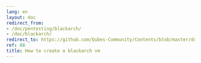 ```yaml
---
lang: en
layout: doc
redirect_from:
- /doc/pentesting/blackarch/
- /doc/blackarch/
redirect_to: https://github.com/Qubes-Community/Contents/blob/master/docs/os/pentesting/blackarch.md
ref: 88
title: How to create a blackarch vm
---
```

